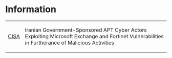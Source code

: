 # Information
<table>
  <tr>
    <td>
      <a href="https://www.cisa.gov/news-events/cybersecurity-advisories/aa21-321a">CISA</a>
    </td>
    <td>
      <p>Iranian Government-Sponsored APT Cyber Actors Exploiting Microsoft Exchange and Fortinet Vulnerabilities in Furtherance of Malicious Activities</p>
    </td>
  </tr>
</table>
